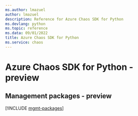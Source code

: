 ```yaml
---
ms.author: lmazuel
author: lmazuel
description: Reference for Azure Chaos SDK for Python
ms.devlang: python
ms.topic: reference
ms.data: 09/01/2022
title: Azure Chaos SDK for Python
ms.service: chaos
---
```

# Azure Chaos SDK for Python - preview

## Management packages - preview
[!INCLUDE [mgmt-packages](chaos-mgmt-index.md)]